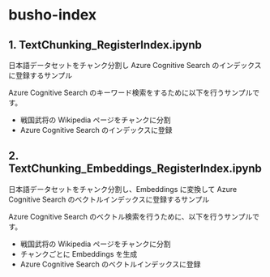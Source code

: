 # busho-index
## 1. TextChunking_RegisterIndex.ipynb
日本語データセットをチャンク分割し Azure Cognitive Search のインデックスに登録するサンプル

Azure Cognitive Search のキーワード検索をするために以下を行うサンプルです。

- 戦国武将の Wikipedia ページをチャンクに分割
- Azure Cognitive Search のインデックスに登録

## 2. TextChunking_Embeddings_RegisterIndex.ipynb
日本語データセットをチャンク分割し、Embeddings に変換して Azure Cognitive Search のベクトルインデックスに登録するサンプル

Azure Cognitive Search のベクトル検索を行うために、以下を行うサンプルです。

- 戦国武将の Wikipedia ページをチャンクに分割
- チャンクごとに Embeddings を生成
- Azure Cognitive Search のベクトルインデックスに登録
